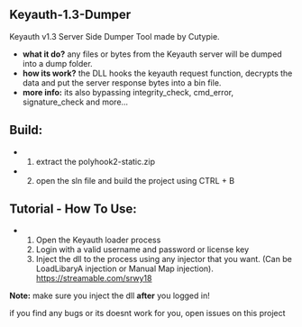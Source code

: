 ## Keyauth-1.3-Dumper
Keyauth v1.3 Server Side Dumper Tool made by Cutypie.

- **what it do?** any files or bytes from the Keyauth server will be dumped into a dump folder.
- **how its work?** the DLL hooks the keyauth request function, decrypts the data and put the server response bytes into a bin file. 
- **more info:** its also bypassing integrity_check, cmd_error, signature_check and more...
## Build:
- 1. extract the polyhook2-static.zip
- 2. open the sln file and build the project using CTRL + B
  
## Tutorial - How To Use:
- 1. Open the Keyauth loader process
  2. Login with a valid username and password or license key
  3. Inject the dll to the process using any injector that you want. (Can be LoadLibaryA injection or Manual Map injection).
https://streamable.com/srwy18

**Note:** make sure you inject the dll **after** you logged in!

if you find any bugs or its doesnt work for you, open issues on this project
